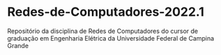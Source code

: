 # Redes-de-Computadores-2022.1
Repositório da disciplina de Redes de Computadores do cursor de graduação em Engenharia Elétrica da Universidade Federal de Campina Grande
